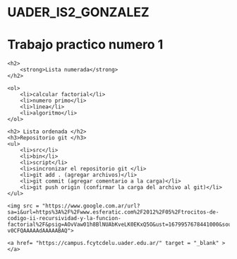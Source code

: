 # UADER_IS2_GONZALEZ
<!DOCTYPE html>

<html lang = "es">
    <h1>Trabajo practico numero 1 </h1>

    

    <h2>
        <strong>Lista numerada</strong> 
    </h2>

    <ol>
        <li>calcular factorial</li>
        <li>numero primo</li>
        <li>linea</li>
        <li>algoritmo</li>
    </ol>

    <h2> Lista ordenada </h2>
    <h3>Repositorio git </h3>
    <ul> 
        <li>src</li>
        <li>bin</li>
        <li>script</li>
        <li>sincronizar el repositorio git </li>
        <li>git add . (agregar archivos)</li>
        <li>git commit (agregar comentario a la carga)</li>
        <li>git push origin (confirmar la carga del archivo al git)</li>
    </ul>

    <img src = "https://www.google.com.ar/url?sa=i&url=https%3A%2F%2Fwww.esferatic.com%2F2012%2F05%2Ftrocitos-de-codigo-ii-recursividad-y-la-funcion-factorial%2F&psig=AOvVaw01h8BlNUAbKveLK0EKxQ5O&ust=1679957678441000&source=images&cd=vfe&ved=0CA8QjRxqFwoTCIDkopfY-v0CFQAAAAAdAAAAABAQ">

    <a href= "https://campus.fcytcdelu.uader.edu.ar/" target = "_blank" > </a>
</html>